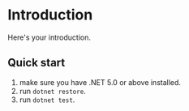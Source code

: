 ﻿# Introduction

Here's your introduction.

## Quick start

1. make sure you have .NET 5.0 or above installed.
2. run `dotnet restore`.
3. run `dotnet test`.
